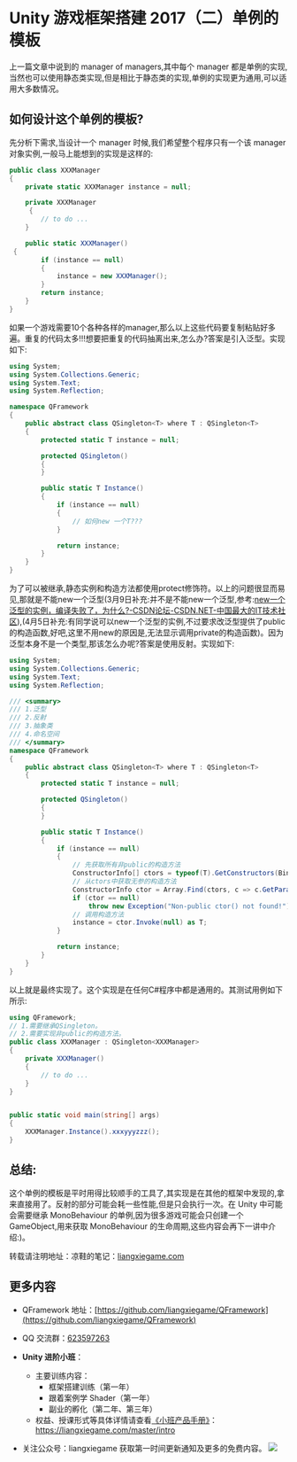 # Unity 游戏框架搭建 2017（二）单例的模板

上一篇文章中说到的 manager of managers,其中每个 manager 都是单例的实现,当然也可以使用静态类实现,但是相比于静态类的实现,单例的实现更为通用,可以适用大多数情况。

## 如何设计这个单例的模板?

先分析下需求,当设计一个 manager 时候,我们希望整个程序只有一个该 manager 对象实例,一般马上能想到的实现是这样的:

```cs
public class XXXManager 
{
	private static XXXManager instance = null;

	private XXXManager
	 {
		// to do ...
	}

	public static XXXManager()
 {
		if (instance == null)
		{
			instance = new XXXManager();
		}
		return instance;
	}
}

```

如果一个游戏需要10个各种各样的manager,那么以上这些代码要复制粘贴好多遍。重复的代码太多!!!想要把重复的代码抽离出来,怎么办?答案是引入泛型。实现如下:

```cs
using System;  
using System.Collections.Generic;  
using System.Text;  
using System.Reflection;

namespace QFramework 
{  
	public abstract class QSingleton<T> where T : QSingleton<T>
	{
		protected static T instance = null;

		protected QSingleton()
		{
		}

		public static T Instance()
		{
			if (instance == null)
			{
				// 如何new 一个T???
			}

			return instance;
		}
	}
}

```

为了可以被继承,静态实例和构造方法都使用protect修饰符。以上的问题很显而易见,那就是不能new一个泛型(3月9日补充:并不是不能new一个泛型,参考:[new一个泛型的实例，编译失败了，为什么?-CSDN论坛-CSDN.NET-中国最大的IT技术社区](http://bbs.csdn.net/topics/390911693)),(4月5日补充:有同学说可以new一个泛型的实例,不过要求改泛型提供了public的构造函数,好吧,这里不用new的原因是,无法显示调用private的构造函数)。因为泛型本身不是一个类型,那该怎么办呢?答案是使用反射。实现如下:

```cs
using System;  
using System.Collections.Generic;  
using System.Text;  
using System.Reflection;

/// <summary>
/// 1.泛型
/// 2.反射
/// 3.抽象类
/// 4.命名空间
/// </summary>
namespace QFramework 
{  
	public abstract class QSingleton<T> where T : QSingleton<T>
	{
		protected static T instance = null;

		protected QSingleton()
		{
		}

		public static T Instance()
		{
			if (instance == null)
			{
				// 先获取所有非public的构造方法
				ConstructorInfo[] ctors = typeof(T).GetConstructors(BindingFlags.Instance | BindingFlags.NonPublic);
				// 从ctors中获取无参的构造方法
				ConstructorInfo ctor = Array.Find(ctors, c => c.GetParameters().Length == 0);
				if (ctor == null)
					throw new Exception("Non-public ctor() not found!");
				// 调用构造方法
				instance = ctor.Invoke(null) as T;
			}

			return instance;
		}
	}
}
```

以上就是最终实现了。这个实现是在任何C#程序中都是通用的。其测试用例如下所示:

```cs
using QFramework;  
// 1.需要继承QSingleton。
// 2.需要实现非public的构造方法。
public class XXXManager : QSingleton<XXXManager> 
{  
	private XXXManager() 
	{
		// to do ...
	}
}


public static void main(string[] args)  
{
	XXXManager.Instance().xxxyyyzzz();
}
```
## 总结:
这个单例的模板是平时用得比较顺手的工具了,其实现是在其他的框架中发现的,拿来直接用了。反射的部分可能会耗一些性能,但是只会执行一次。在 Unity 中可能会需要继承 MonoBehaviour 的单例,因为很多游戏可能会只创建一个GameObject,用来获取 MonoBehaviour 的生命周期,这些内容会再下一讲中介绍:)。

转载请注明地址：凉鞋的笔记：[liangxiegame.com](http://liangxiegame.com)

## 更多内容

* QFramework 地址：[https://github.com/liangxiegame/QFramework](https://github.com/liangxiegame/QFramework)
* QQ 交流群：[623597263](http://shang.qq.com/wpa/qunwpa?idkey=706b8eef0fff3fe4be9ce27c8702ad7d8cc1bceabe3b7c0430ec9559b3a9ce66)
* **Unity 进阶小班**：
	* 主要训练内容：
		* 框架搭建训练（第一年）
		* 跟着案例学 Shader（第一年）
		* 副业的孵化（第二年、第三年）
	* 权益、授课形式等具体详情请查看[《小班产品手册》](https://liangxiegame.com/master/intro)：https://liangxiegame.com/master/intro
  
* 关注公众号：liangxiegame 获取第一时间更新通知及更多的免费内容。
![](http://file.liangxiegame.com/38eccb55-40b2-4845-93d6-f5fb50ff9492.png)